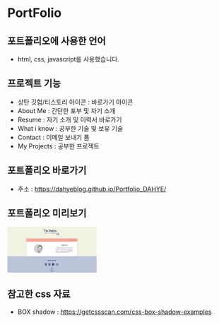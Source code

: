 # PortFolio 

## 포트폴리오에 사용한 언어
- html, css, javascript를 사용했습니다.

## 프로젝트 기능
- 상탄 깃헙/티스토리 아이콘 : 바로가기 아이콘
- About Me : 간단한 포부 및 자기 소개
- Resume : 자기 소개 및 이력서 바로가기 
- What i know : 공부한 기술 및 보유 기술
- Contact : 이메일 보내기 폼
- My Projects : 공부한 프로젝트 


## 포트폴리오 바로가기
- 주소 : https://dahyeblog.github.io/Portfolio_DAHYE/

## 포트폴리오 미리보기

<img src="./images/portfolioImg.png" width="40%" height="30%" title="100px" alt="미리보기"></img>



## 참고한 css 자료
- BOX shadow : https://getcssscan.com/css-box-shadow-examples


